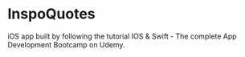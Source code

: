 # InspoQuotes
iOS app built by following the tutorial IOS &amp; Swift - The complete App Development Bootcamp on Udemy.
